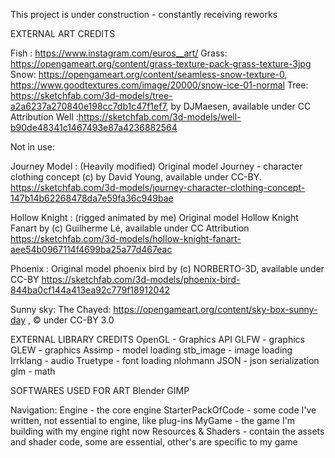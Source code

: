 This project is under construction - constantly receiving reworks

EXTERNAL ART CREDITS

Fish : https://www.instagram.com/euros__art/ Grass: https://opengameart.org/content/grass-texture-pack-grass-texture-3jpg Snow: https://opengameart.org/content/seamless-snow-texture-0, https://www.goodtextures.com/image/20000/snow-ice-01-normal Tree: https://sketchfab.com/3d-models/tree-a2a6237a270840e198cc7db1c47f1ef7, by DJMaesen, available under CC Attribution Well :https://sketchfab.com/3d-models/well-b90de48341c1467493e87a4236882564

Not in use:

Journey Model : (Heavily modified) Original model Journey - character clothing concept (c) by David Young, available under CC-BY. https://sketchfab.com/3d-models/journey-character-clothing-concept-147b14b62268478da7e59fa36c949bae

Hollow Knight : (rigged animated by me) Original model Hollow Knight Fanart by (c) Guilherme Lé, available under CC Attribution https://sketchfab.com/3d-models/hollow-knight-fanart-aee54b0967114f4699ba25a77d467eac

Phoenix : Original model phoenix bird by (c) NORBERTO-3D, available under CC-BY https://sketchfab.com/3d-models/phoenix-bird-844ba0cf144a413ea92c779f18912042

Sunny sky: The Chayed: https://opengameart.org/content/sky-box-sunny-day , © under CC-BY 3.0

EXTERNAL LIBRARY CREDITS OpenGL - Graphics API GLFW - graphics GLEW - graphics Assimp - model loading stb_image - image loading Irrklang - audio Truetype - font loading nlohmann JSON - json serialization glm - math

SOFTWARES USED FOR ART Blender GIMP

Navigation: Engine - the core engine StarterPackOfCode - some code I've written, not essential to engine, like plug-ins MyGame - the game I'm building with my engine right now Resources & Shaders - contain the assets and shader code, some are essential, other's are specific to my game
